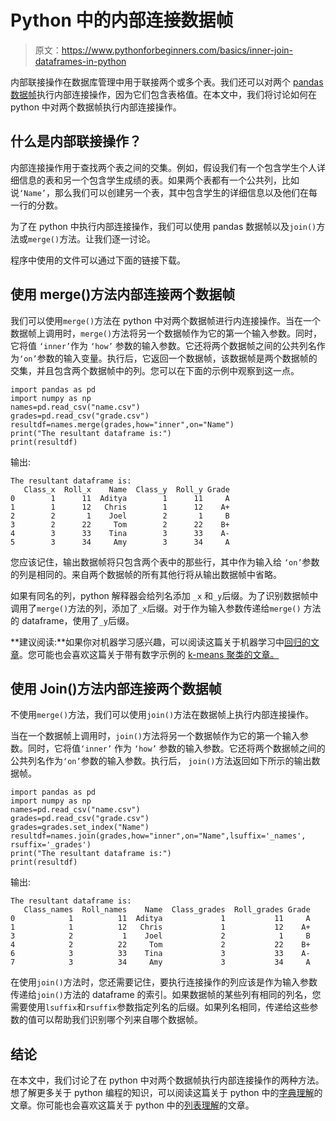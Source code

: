 # Python 中的内部连接数据帧

> 原文：<https://www.pythonforbeginners.com/basics/inner-join-dataframes-in-python>

内部联接操作在数据库管理中用于联接两个或多个表。我们还可以对两个 [pandas 数据帧](https://www.pythonforbeginners.com/basics/create-pandas-dataframe-in-python)执行内部连接操作，因为它们包含表格值。在本文中，我们将讨论如何在 python 中对两个数据帧执行内部连接操作。

## 什么是内部联接操作？

内部连接操作用于查找两个表之间的交集。例如，假设我们有一个包含学生个人详细信息的表和另一个包含学生成绩的表。如果两个表都有一个公共列，比如说`‘Name’`，那么我们可以创建另一个表，其中包含学生的详细信息以及他们在每一行的分数。

为了在 python 中执行内部连接操作，我们可以使用 pandas 数据帧以及`join()`方法或`merge()`方法。让我们逐一讨论。

程序中使用的文件可以通过下面的链接下载。

## 使用 merge()方法内部连接两个数据帧

我们可以使用`merge()`方法在 python 中对两个数据帧进行内连接操作。当在一个数据帧上调用时，`merge()`方法将另一个数据帧作为它的第一个输入参数。同时，它将值 `‘inner’`作为 `‘how’` 参数的输入参数。它还将两个数据帧之间的公共列名作为`‘on’`参数的输入变量。执行后，它返回一个数据帧，该数据帧是两个数据帧的交集，并且包含两个数据帧中的列。您可以在下面的示例中观察到这一点。

```
import pandas as pd
import numpy as np
names=pd.read_csv("name.csv")
grades=pd.read_csv("grade.csv")
resultdf=names.merge(grades,how="inner",on="Name")
print("The resultant dataframe is:")
print(resultdf)
```

输出:

```
The resultant dataframe is:
   Class_x  Roll_x    Name  Class_y  Roll_y Grade
0        1      11  Aditya        1      11     A
1        1      12   Chris        1      12    A+
2        2       1    Joel        2       1     B
3        2      22     Tom        2      22    B+
4        3      33    Tina        3      33    A-
5        3      34     Amy        3      34     A
```

您应该记住，输出数据帧将只包含两个表中的那些行，其中作为输入给 `‘on’`参数的列是相同的。来自两个数据帧的所有其他行将从输出数据帧中省略。

如果有同名的列，python 解释器会给列名添加 `_x` 和`_y`后缀。为了识别数据帧中调用了`merge()`方法的列，添加了`_x`后缀。对于作为输入参数传递给`merge()` 方法的 dataframe，使用了`_y`后缀。

**建议阅读:**如果你对机器学习感兴趣，可以阅读这篇关于机器学习中[回归的文章](https://codinginfinite.com/regression-in-machine-learning-with-examples/)。您可能也会喜欢这篇关于带有数字示例的 [k-means 聚类的文章。](https://codinginfinite.com/k-means-clustering-using-sklearn-in-python/)

## 使用 Join()方法内部连接两个数据帧

不使用`merge()`方法，我们可以使用`join()`方法在数据帧上执行内部连接操作。

当在一个数据帧上调用时，`join()`方法将另一个数据帧作为它的第一个输入参数。同时，它将值`‘inner’` 作为 `‘how’` 参数的输入参数。它还将两个数据帧之间的公共列名作为`‘on’`参数的输入参数。执行后， `join()`方法返回如下所示的输出数据帧。

```
import pandas as pd
import numpy as np
names=pd.read_csv("name.csv")
grades=pd.read_csv("grade.csv")
grades=grades.set_index("Name")
resultdf=names.join(grades,how="inner",on="Name",lsuffix='_names', rsuffix='_grades')
print("The resultant dataframe is:")
print(resultdf)
```

输出:

```
The resultant dataframe is:
   Class_names  Roll_names    Name  Class_grades  Roll_grades Grade
0            1          11  Aditya             1           11     A
1            1          12   Chris             1           12    A+
3            2           1    Joel             2            1     B
4            2          22     Tom             2           22    B+
6            3          33    Tina             3           33    A-
7            3          34     Amy             3           34     A
```

在使用`join()`方法时，您还需要记住，要执行连接操作的列应该是作为输入参数传递给`join()`方法的 dataframe 的索引。如果数据帧的某些列有相同的列名，您需要使用`lsuffix`和`rsuffix`参数指定列名的后缀。如果列名相同，传递给这些参数的值可以帮助我们识别哪个列来自哪个数据帧。

## 结论

在本文中，我们讨论了在 python 中对两个数据帧执行内部连接操作的两种方法。想了解更多关于 python 编程的知识，可以阅读这篇关于 python 中的[字典理解](https://www.pythonforbeginners.com/dictionary/dictionary-comprehension-in-python)的文章。你可能也会喜欢这篇关于 python 中的[列表理解](https://www.pythonforbeginners.com/basics/list-comprehensions-in-python)的文章。